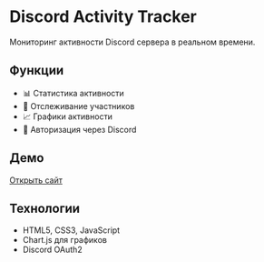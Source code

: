 # Discord Activity Tracker

Мониторинг активности Discord сервера в реальном времени.

## Функции
- 📊 Статистика активности
- 👥 Отслеживание участников
- 📈 Графики активности
- 🔐 Авторизация через Discord

## Демо
[Открыть сайт](https://ваш-username.github.io/discord-activity-tracker/)

## Технологии
- HTML5, CSS3, JavaScript
- Chart.js для графиков
- Discord OAuth2
  
